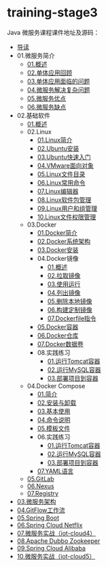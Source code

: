 # training-stage3

Java 微服务课程课件地址及源码：

- [导读](http://www.work100.net/training/micro-services)
- 01.微服务简介
  - [01.概述](http://www.work100.net/training/micro-services-intro.html)
  - [02.单体应用回顾](http://www.work100.net/training/micro-services-intro-monolithic.html)
  - [03.单体应用面临的问题](http://www.work100.net/training/micro-services-intro-monolithic-issue.html)
  - [04.微服务解决复杂问题](http://www.work100.net/training/micro-services-intro-solve-issue.html)
  - [05.微服务优点](http://www.work100.net/training/micro-services-advantage.html)
  - [06.微服务缺点](http://www.work100.net/training/micro-services-disadvantage.html)
- 02.基础软件
  - [01.概述](http://www.work100.net/training/micro-services-soft.html)
  - 02.Linux
    - [01.Linux简介](http://www.work100.net/training/micro-services-soft-linux.html)
    - [02.Ubuntu安装](http://www.work100.net/training/micro-services-soft-linux-ubuntu-install.html)
    - [03.Ubuntu快速入门](http://www.work100.net/training/micro-services-soft-linux-ubuntu-quick-start.html)
    - [04.VMware面向对象](http://www.work100.net/training/micro-services-soft-linux-vmware-oo.html)
    - [05.Linux文件目录](http://www.work100.net/training/micro-services-soft-linux-dir.html)
    - [06.Linux常用命令](http://www.work100.net/training/micro-services-soft-linux-command.html)
    - [07.Linux编辑器](http://www.work100.net/training/micro-services-soft-linux-editor.html)
    - [08.Linux软件包管理](http://www.work100.net/training/micro-services-soft-linux-apt.html)
    - [09.Linux用户和组管理](http://www.work100.net/training/micro-services-soft-linux-user-group.html)
    - [10.Linux文件权限管理](http://www.work100.net/training/micro-services-soft-linux-file-permission.html)
  - 03.Docker
    - [01.Docker简介](http://www.work100.net/training/micro-services-soft-docker.html)
    - [02.Docker系统架构](http://www.work100.net/training/micro-services-soft-docker-architecture.html)
    - [03.Docker安装](http://www.work100.net/training/micro-services-soft-docker-install.html)
    - 04.Docker镜像
      - [01.概述](http://www.work100.net/training/micro-services-soft-docker-image.html)
      - [02.拉取镜像](http://www.work100.net/training/micro-services-soft-docker-image-pull.html)
      - [03.使用运行](http://www.work100.net/training/micro-services-soft-docker-image-run.html)
      - [04.列出镜像](http://www.work100.net/training/micro-services-soft-docker-image-ls.html)
      - [05.删除本地镜像](http://www.work100.net/training/micro-services-soft-docker-image-rm.html)
      - [06.构建定制镜像](http://www.work100.net/training/micro-services-soft-docker-image-build.html)
      - [07.Dockerfile指令](http://www.work100.net/training/micro-services-soft-docker-image-dockerfile.html)
    - [05.Docker容器](http://www.work100.net/training/micro-services-soft-docker-container.html)
    - [06.Docker仓库](http://www.work100.net/training/micro-services-soft-docker-repository.html)
    - [07.Docker数据卷](http://www.work100.net/training/micro-services-soft-docker-volume.html)
    - 08.实践练习
        - [01.运行Tomcat容器](http://www.work100.net/training/micro-services-soft-docker-test-tomcat.html)
        - [02.运行MySQL容器](http://www.work100.net/training/micro-services-soft-docker-test-mysql.html)
        - [03.部署项目到容器](http://www.work100.net/training/micro-services-soft-docker-test-deploy-project.html)
  - 04.Docker Compose
    - [01.简介](http://www.work100.net/training/micro-services-soft-docker-compose.html)
    - [02.安装与卸载](http://www.work100.net/training/micro-services-soft-docker-compose-install-uninstall.html)
    - [03.基本使用](http://www.work100.net/training/micro-services-soft-docker-compose-quickstart.html)
    - [04.命令说明](http://www.work100.net/training/micro-services-soft-docker-compose-command.html)
    - [05.模板文件](http://www.work100.net/training/micro-services-soft-docker-compose-template.html)
    - 06.实践练习
        - [01.运行Tomcat容器](http://www.work100.net/training/micro-services-soft-docker-compose-test-tomcat.html)
        - [02.运行MySQL容器](http://www.work100.net/training/micro-services-soft-docker-compose-test-mysql.html)
        - [03.部署项目到容器](http://www.work100.net/training/micro-services-soft-docker-compose-test-deploy-project.html)
    - [07.YAML语言](http://www.work100.net/training/micro-services-soft-docker-compose-yaml.html)
  - [05.GitLab](http://www.work100.net/training/micro-services-soft-gitlab.html)
  - [06.Nexus](http://www.work100.net/training/micro-services-soft-nexus.html)
  - [07.Registry](http://www.work100.net/training/micro-services-soft-registry.html)
- [03.微服务架构](http://www.work100.net/training/micro-services-architecture.html)
- [04.GitFlow工作流](http://www.work100.net/training/micro-services-git.html)
- [05.Spring Boot](http://www.work100.net/training/micro-services-spring-boot.html)
- [06.Spring Cloud Netflix](http://www.work100.net/training/micro-services-spring-cloud-netflix.html)
- [07.微服务实战（iot-cloud4）](http://www.work100.net/training/micro-services-project-iot-cloud4.html)
- [08.Apache Dubbo Zookeeper](http://www.work100.net/training/micro-services-apache-dubbo-zookeeper.html)
- [09.Spring Cloud Alibaba](http://www.work100.net/training/micro-services-spring-cloud-alibaba.html)
- [10.微服务实战（iot-cloud5）](http://www.work100.net/training/micro-services-project-iot-cloud5.html)

